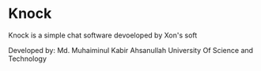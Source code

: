 # Knock
Knock is a simple chat software devoeloped by Xon's soft

Developed by:
Md. Muhaiminul Kabir
Ahsanullah University Of Science and Technology